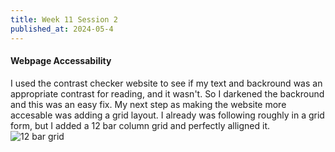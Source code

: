 ```yaml
---
title: Week 11 Session 2
published_at: 2024-05-4
---
```


#### Webpage Accessability
I used the contrast checker website to see if my text and backround was an appropriate contrast for reading, and it wasn't. So I darkened the backround and this was an easy fix. My next step as making the website more accesable was adding a grid layout. I already was following roughly in a grid form, but I added a 12 bar column grid and perfectly alligned it.
![12 bar grid](/W01S1/grid.png)